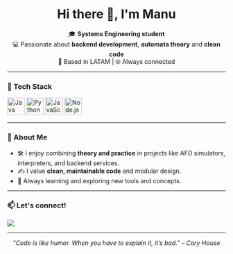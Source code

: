 <h1 align="center">Hi there 👋, I'm Manu</h1>

<p align="center">
  🎓 <strong>Systems Engineering student</strong> <br>
  💻 Passionate about <strong>backend development</strong>, <strong>automata theory</strong> and <strong>clean code</strong> <br>
  📍 Based in LATAM | 🌐 Always connected
</p>

---

### 🚀 Tech Stack
<p align="left">
  <img src="https://cdn.jsdelivr.net/gh/devicons/devicon/icons/java/java-original.svg" alt="Java" width="40" height="40"/>
  <img src="https://cdn.jsdelivr.net/gh/devicons/devicon/icons/python/python-original.svg" alt="Python" width="40" height="40"/>
  <img src="https://cdn.jsdelivr.net/gh/devicons/devicon/icons/javascript/javascript-original.svg" alt="JavaScript" width="40" height="40"/>
  <img src="https://cdn.jsdelivr.net/gh/devicons/devicon/icons/nodejs/nodejs-original.svg" alt="Node.js" width="40" height="40"/>
</p>

---

### 📌 About Me

- 🛠 I enjoy combining **theory and practice** in projects like AFD simulators, interpreters, and backend services.
- ✍️ I value **clean, maintainable code** and modular design.
- 🌱 Always learning and exploring new tools and concepts.

---

### 📫 Let's connect!
<p align="left">
  <a href="https://www.linkedin.com/in/manuel-l%C3%B3pez-111810364/"><img src="https://img.shields.io/badge/LinkedIn-0A66C2?style=for-the-badge&logo=linkedin&logoColor=white"></a>
</p>

---

<p align="center">
  <em>"Code is like humor. When you have to explain it, it’s bad." – Cory House</em>
</p>
